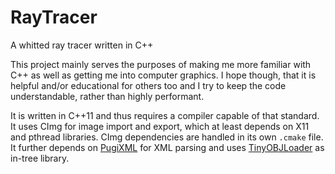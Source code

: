 # RayTracer
A whitted ray tracer written in C++

This project mainly serves the purposes of making me more familiar with C++ as well as getting me into computer graphics. I hope though, that it is helpful and/or educational for others too and I try to keep the code understandable, rather than highly performant.

It is written in C++11 and thus requires a compiler capable of that standard. It uses CImg for image import and export, which at least depends on X11 and pthread libraries. CImg dependencies are handled in its own `.cmake` file. It further depends on [PugiXML](https://github.com/zeux/pugixml) for XML parsing and uses [TinyOBJLoader](https://github.com/syoyo/tinyobjloader) as in-tree library.
